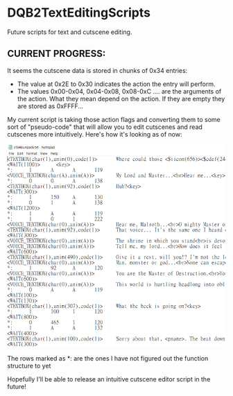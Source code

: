 # DQB2TextEditingScripts
Future scripts for text and cutscene editing.



## CURRENT PROGRESS:

It seems the cutscene data is stored in chunks of 0x34 entries:
- The value at 0x2E to 0x30 indicates the action the entry will perform.
- The values 0x00-0x04, 0x04-0x08, 0x08-0xC .... are the arguments of the action. What they mean depend on the action. If they are empty they are stored as 0xFFFF... 

My current script is taking those action flags and converting them to some sort of "pseudo-code" that will allow you to edit cutscenes and read cutscenes more intuitively.
Here's how it's looking as of now:

![IMAGE](https://github.com/Sapphire645/DQB2TextEditingScripts/blob/main/PROGRESS/PROGRESS.png)

The rows marked as *: are the ones I have not figured out the function structure to yet


Hopefully I'll be able to release an intuitive cutscene editor script in the future!
